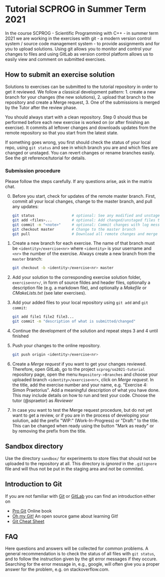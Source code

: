 # Tutorial SCPROG in Summer Term 2021

In the course SCPROG - Scientific Programming with C++ - in summer term 2021 we
are working in the exercises with git - a modern version control system / source
code management system - to provide assignments and for you to upload solutions.
Using git allows you to monitor and control your changes to files and using GitLab
as version control platform allows us to easily view and comment on submitted
exercises.

## How to submit an exercise solution

Solutions to exercises can be submitted to the tutorial repository in order to get
it reviewed. We follow a classical development pattern: 1. create a new branch
for your changes (the new solutions), 2. upload that branch to the repository and
create a Merge request, 3. One of the submissions is merged by the Tutor after
the review phase.

You should always start with a clean repository. Step 0 should thus be performed
before each new exercise is worked on (or after finishing an exercise). It commits
all leftover changes and downloads updates from the remote repository so that you
start from the latest state.

If something goes wrong, you first should check the status of your local repo, using
`git status` and see in which branch you are and which files are changed or unstaged.
You can revert changes or rename branches easily. See the git reference/tutorial
for details.

### Submission procedure

Please follow the steps carefully. If any questions arise, ask in the matrix chat.

0. Before you start, check for updates of the remote master branch. First, commit
   all your local changes, change to the master branch, and pull any updates:

   ```bash
   git status                 # optional: See any modified and unstaged files
   git add <files>...         # optional: Add changed/unstaged files to staging area
   git commit -m "<note>"     # optional: Commit changes with log message "<note>"
   git checkout master        # Change to the master branch
   git pull                   # Download all remote changes and merge with master branch
   ```

1. Create a new branch for each exercise. The name of that branch must be
   `<identity>/exercise<nr>` where `<identity>` is your username and `<nr>` the
   number of the exercise. Always create a new branch from the `master` branch:

   ```bash
   git checkout -b <identity>/exercise<nr> master
   ```

2. Add your solution to the corresponding exercise solution folder, `exercise<nr>/`,
   in form of source fildes and header files, optionally a description file (e.g.
   a markdown file), and optionally a *Makefile* or *CMakeLists.txt* (see later exercises).

3. Add your added files to your local repository using `git add` and `git commit`:

   ```bash
   git add file1 file2 file3...
   git commit -m "description of what is submitted/changed"
   ```

4. Continue the development of the solution and repeat steps 3 and 4 until finished

5. Push your changes to the online repository.

   ```bash
   git push origin <identity>/exercise<nr>
   ```

6. Create a *Merge request* if you want to get your changes reviewed. Therefore,
   open GitLab, go to the project `scprog/so2021-tutorial` repository page, open
   the menu `Repository->Branches` and choose your uploaded branch
   `<identity>/exercise<nr>`, click on *Merge request*. In the title, add the
   exercise number and your name, e.g. "Exercise 4: Simon Praetorius". Add a
   meaningful description of what you have done. This may include details on how
   to run and test your code. Choose the tutor (@spraetor) as *Reviewer*

7. In case you want to test the Merge request procedure, but do not yet want to
   get a review, or if you are in the process of developing your solution, add
   the prefix "WIP:" (Work-In-Progress) or "Draft:" to the title. This can be
   changed when ready using the button "Mark as ready" or by removing the prefix
   from the title.

## Sandbox directory

Use the directory `sandbox/` for experiments to store files that should not be
uploaded to the repository at all. This directory is *ignored* in the `.gitignore`
file and will thus not be put in the staging area and not be commited.

## Introduction to Git

If you are not familiar with [Git](https://git-scm.com/docs) or [GitLab](https://docs.gitlab.com/)
you can find an introduction either on
- [Pro Git](https://git-scm.com/book) Online book
- [Oh my Git!](https://ohmygit.org/) An open source game about learning Git!
- [Git Cheat Sheet](https://github.github.com/training-kit/downloads/github-git-cheat-sheet.pdf)

## FAQ

Here questions and answers will be collected for common problems. A general
recommendation is  to check the status of all files with `git status`, and to
follow the instruction given by the git error messages if they occure. Searching
for the error message in, e.g., google, will often give you a proper answer for
the problem, e.g. on stackoverflow.com.